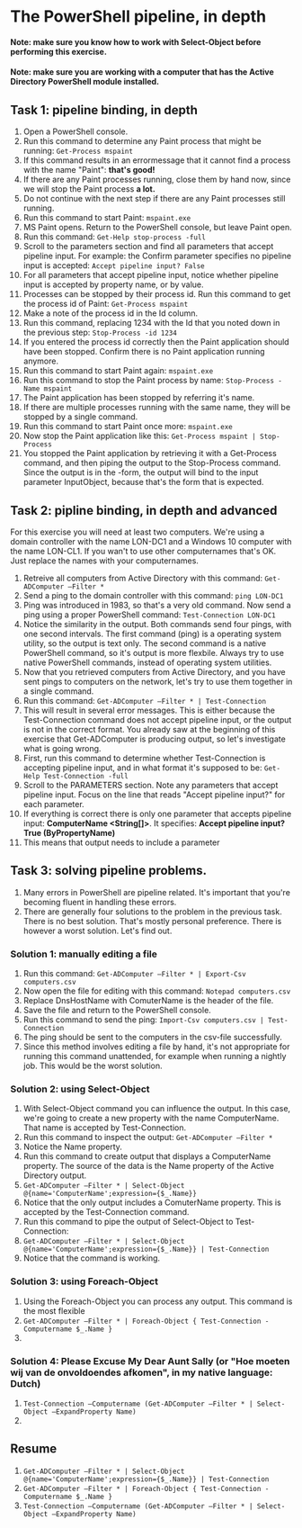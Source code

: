 # The PowerShell pipeline, in depth

#### Note: make sure you know how to work with Select-Object before performing this exercise.

#### Note: make sure you are working with a computer that has the Active Directory PowerShell module installed.

## Task 1: pipeline binding, in depth
1. Open a PowerShell console.
1. Run this command to determine any Paint process that might be running: ```Get-Process mspaint```
1. If this command results in an errormessage that it cannot find a process with the name "Paint": **that's good!**
1. If there are any Paint processes running, close them by hand now, since we will stop the Paint process **a lot.**
1. Do not continue with the next step if there are any Paint processes still running.
1. Run this command to start Paint: ```mspaint.exe```
1. MS Paint opens. Return to the PowerShell console, but leave Paint open.
1. Run this command: ```Get-Help stop-process -full```
1. Scroll to the parameters section and find all parameters that accept pipeline input. For example: the Confirm parameter specifies no pipeline input is accepted: ```Accept pipeline input? False```
1. For all parameters that accept pipeline input, notice whether pipeline input is accepted by property name, or by value.
1. Processes can be stopped by their process id. Run this command to get the process id of Paint: ```Get-Process mspaint```
1. Make a note of the process id in the Id column. 
1. Run this command, replacing 1234 with the Id that you noted down in the previous step: ```Stop-Process -id 1234```
1. If you entered the process id correctly then the Paint application should have been stopped. Confirm there is no Paint application running anymore.
1. Run this command to start Paint again: ```mspaint.exe```
1. Run this command to stop the Paint process by name: ```Stop-Process -Name mspaint```
1. The Paint application has been stopped by referring it's name.
1. If there are multiple processes running with the same name, they will be stopped by a single command.
1. Run this command to start Paint once more: ```mspaint.exe```
1. Now stop the Paint application like this: ```Get-Process mspaint | Stop-Process```
1. You stopped the Paint application by retrieving it with a Get-Process command, and then piping the output to the Stop-Process command. Since the output is in the <Process>-form, the output will bind to the input parameter InputObject, because that's the form that is expected.


## Task 2: pipline binding, in depth and advanced
For this exercise you will need at least two computers. We're using a domain controller with the name LON-DC1 and a Windows 10 computer with the name LON-CL1. If you wan't to use other computernames that's OK. Just replace the names with your computernames.
1. Retreive all computers from Active Directory with this command: ```Get-ADComputer –Filter *```
1. Send a ping to the domain controller with this command: ```ping LON-DC1```
1. Ping was introduced in 1983, so that's a very old command. Now send a ping using a proper PowerShell command: ```Test-Connection LON-DC1```
1. Notice the similarity in the output. Both commands send four pings, with one second intervals. The first command (ping) is a operating system utility, so the output is text only. The second command is a native PowerShell command, so it's output is more flexbile. Always try to use native PowerShell commands, instead of operating system utilities.
1. Now that you retrieved computers from Active Directory, and you have sent pings to computers on the network, let's try to use them together in a single command.
1. Run this command: ```Get-ADComputer –Filter * | Test-Connection```
1. This will result in several error messages. This is either because the Test-Connection command does not accept pipeline input, or the output is not in the correct format. You already saw at the beginning of this exercise that Get-ADComputer is producing output, so let's investigate what is going wrong.
1. First, run this command to determine whether Test-Connection is accepting pipeline input, and in what format it's supposed to be: ```Get-Help Test-Connection -full```
1. Scroll to the PARAMETERS section. Note any parameters that accept pipeline input. Focus on the line that reads "Accept pipeline input?" for each parameter. 
1. If everything is correct there is only one parameter that accepts pipeline input: **ComputerName <String[]>**. It specifies: **Accept pipeline input?  True (ByPropertyName)**
1. This means that output needs to include a parameter


## Task 3: solving pipeline problems.
1. Many errors in PowerShell are pipeline related. It's important that you're becoming fluent in handling these errors.
1. There are generally four solutions to the problem in the previous task. There is no best solution. That's mostly personal preference. There is however a worst solution. Let's find out.

### Solution 1: manually editing a file
1. Run this command: ```Get-ADComputer –Filter * | Export-Csv computers.csv```
1. Now open the file for editing with this command: ```Notepad computers.csv```
1. Replace DnsHostName with ComuterName is the header of the file.
1. Save the file and return to the PowerShell console.
1. Run this command to send the ping: ```Import-Csv computers.csv | Test-Connection```
1. The ping should be sent to the computers in the csv-file successfully.
1. Since this method involves editing a file by hand, it's not appropriate for running this command unattended, for example when running a nightly job. This would be the worst solution.

### Solution 2: using Select-Object
1. With Select-Object command you can influence the output. In this case, we're going to create a new property with the name ComputerName. That name is accepted by Test-Connection.
1. Run this command to inspect the output: ```Get-ADComputer –Filter *```
1. Notice the Name property.
1. Run this command to create output that displays a ComputerName property. The source of the data is the Name property of the Active Directory output.
1. ```Get-ADComputer –Filter * | Select-Object @{name='ComputerName';expression={$_.Name}}```
1. Notice that the only output includes a ComuterName property. This is accepted by the Test-Connection command.
1. Run this command to pipe the output of Select-Object to Test-Connection:
1. ```Get-ADComputer –Filter * | Select-Object @{name='ComputerName';expression={$_.Name}} | Test-Connection```
1. Notice that the command is working.

### Solution 3: using Foreach-Object
1. Using the Foreach-Object you can process any output. This command is the most flexible 
1. ```Get-ADComputer –Filter * | Foreach-Object { Test-Connection -Computername $_.Name }```
1. 

### Solution 4: Please Excuse My Dear Aunt Sally (or "Hoe moeten wij van de onvoldoendes afkomen", in my native language: Dutch)
1. ```Test-Connection –Computername (Get-ADComputer –Filter * | Select-Object –ExpandProperty Name)```
1. 

## Resume
1. ```Get-ADComputer –Filter * | Select-Object @{name='ComputerName';expression={$_.Name}} | Test-Connection```
1. ```Get-ADComputer –Filter * | Foreach-Object { Test-Connection -Computername $_.Name }```
1. ```Test-Connection –Computername (Get-ADComputer –Filter * | Select-Object –ExpandProperty Name)```
